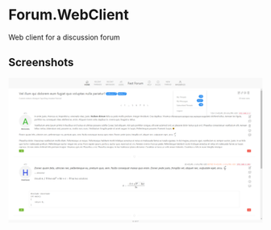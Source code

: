 # Forum.WebClient
Web client for a discussion forum

## Screenshots

![screenshot1](screenshots/screenshot1.png)

